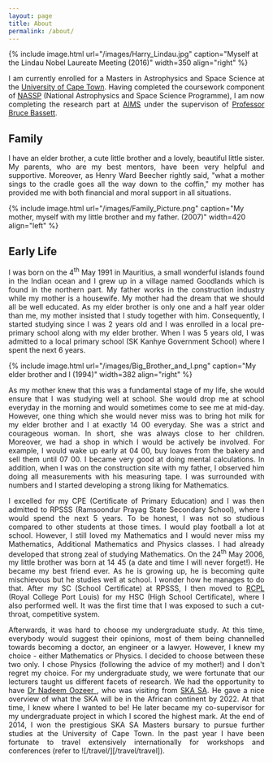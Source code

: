```yaml
---
layout: page
title: About
permalink: /about/
---
```


{% include image.html url="/images/Harry_Lindau.jpg" caption="Myself at the Lindau Nobel Laureate Meeting (2016)" width=350 align="right" %}

<p align="justify"> I am currently enrolled for a Masters in Astrophysics and Space Science at the <a href="https://www.uct.ac.za/">University of Cape Town</a>. Having completed the coursework component of <a href="https://www.star.ac.za/">NASSP</a> (National Astrophysics and Space Science Programme), I am now completing the research part at <a href="https://www.aims.ac.za/">AIMS</a> under the supervison of <a href="https://cosmoaims.wordpress.com/2010/01/01/bruce-bassett/">Professor Bruce Bassett</a>.</p>

## Family
<p align="justify">I have an elder brother, a cute little brother and a lovely, beautiful little sister. My parents, who are my best mentors, have been very helpful and supportive. Moreover, as Henry Ward Beecher rightly said, "what a mother sings to the cradle goes all the way down to the coffin," my mother has provided me with both financial and moral support in all situations. </p>

{% include image.html url="/images/Family_Picture.png" caption="My mother, myself with my little brother and my father. (2007)" width=420 align="left" %}

## Early Life
<p align="justify">I was born on the 4<sup>th</sup> May 1991 in Mauritius, a small wonderful islands found in the Indian ocean and I grew up in a village named Goodlands which is found in the northern part. My father works in the construction industry while my mother is a housewife. My mother had the dream that we should all be well educated. As my elder brother is only one and a half year older than me, my mother insisted that I study together with him. Consequently, I started studying since I was 2 years old and I was enrolled in a local pre-primary school along with my elder brother. When I was 5 years old, I was admitted to a local primary school (SK Kanhye Government School) where I spent the next 6 years. </p>

{% include image.html url="/images/Big_Brother_and_I.png" caption="My elder brother and I (1994)" width=382 align="right" %}

<p align="justify">As my mother knew that this was a fundamental stage of my life, she would ensure that I was studying well at school. She would drop me at school everyday in the morning and would sometimes come to see me at mid-day. However, one thing which she would never miss was to bring hot milk for my elder brother and I at exactly 14 00 everyday. She was a strict and courageous woman. In short, she was always close to her children. Moreover, we had a shop in which I would be actively be involved. For example, I would wake up early at 04 00, buy loaves from the bakery and sell them until 07 00. I became very good at doing mental calculations. In addition, when I was on the construction site with my father, I observed him doing all measurements with his measuring tape. I was surrounded with numbers and I started developing a strong liking for Mathematics.</p>

<p align="justify">I excelled for my CPE (Certificate of Primary Education) and I was then admitted to RPSSS (Ramsoondur Prayag State Secondary School), where I would spend the next 5 years. To be honest, I was not so studious compared to other students at those times. I would play football a lot at school. However, I still loved my Mathematics and I would never miss my Mathematics, Additional Mathematics and Physics classes. I had already developed that strong zeal of studying Mathematics. On the 24<sup>th</sup> May 2006, my little brother was born at 14 45 (a date and time I will never forget!). He became my best friend ever. As he is growing up, he is becoming quite mischievous but he studies well at school. I wonder how he manages to do that. After my SC (School Certificate) at RPSSS, I then moved to <a href="https://en.wikipedia.org/wiki/Royal_College_Port-Louis_(Mauritius)">RCPL</a> (Royal College Port Louis) for my HSC (High School Certificate), where I also performed well. It was the first time that I was exposed to such a cut-throat, competitive system.</p>

<p align="justify">Afterwards, it was hard to choose my undergraduate study. At this time, everybody would suggest their opinions, most of them being channelled towards becoming a doctor, an engineer or a lawyer. However, I knew my choice - either Mathematics or Physics. I decided to choose between these two only. I chose Physics (following the advice of my mother!) and I don't regret my choice. For my undergraduate study, we were fortunate that our lecturers taught us different facets of research. We had the opportunity to have <a href="https://za.linkedin.com/in/oozeer-nadeem-100776b2">Dr Nadeem Oozeer </a>, who was visiting from <a href="http://www.ska.ac.za/">SKA SA</a>. He gave a nice overview of what the SKA will be in the African continent by 2022. At that time, I knew where I wanted to be! He later became my co-supervisor for my undergraduate project in which I scored the highest mark. At the end of 2014, I won the prestigious SKA SA Masters bursary to pursue further studies at the University of Cape Town. In the past year I have been fortunate to travel extensively internationally for workshops and conferences (refer to ![/travel/][/travel/travel]).</p>















